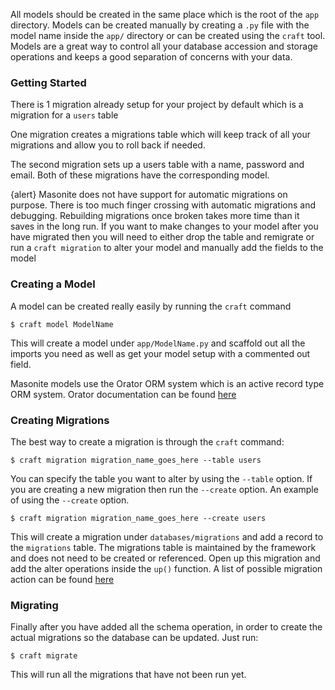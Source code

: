 All models should be created in the same place which is the root of the `app` directory. Models can be created manually by creating a `.py` file with the model name inside the `app/` directory or can be created using the `craft` tool. Models are a great way to control all your database accession and storage operations and keeps a good separation of concerns with your data.

### Getting Started

There is 1 migration already setup for your project by default which is a migration for a `users` table

One migration creates a migrations table which will keep track of all your migrations and allow you to roll back if needed. 

The second migration sets up a users table with a name, password and email. Both of these migrations have the corresponding model.

{alert} Masonite does not have support for automatic migrations on purpose. There is too much finger crossing with automatic migrations and debugging. Rebuilding migrations once broken takes more time than it saves in the long run. If you want to make changes to your model after you have migrated then you will need to either drop the table and remigrate or run a `craft migration` to alter your model and manually add the fields to the model

### Creating a Model

A model can be created really easily by running the `craft` command

    $ craft model ModelName

This will create a model under `app/ModelName.py` and scaffold out all the imports you need as well as get your model setup with a commented out field.

Masonite models use the Orator ORM system which is an active record type ORM system. Orator documentation can be found [here](https://orator-orm.com/)

### Creating Migrations

The best way to create a migration is through the `craft` command:

    $ craft migration migration_name_goes_here --table users

You can specify the table you want to alter by using the `--table` option. If you are creating a new migration then run the `--create` option. An example of using the `--create` option.

    $ craft migration migration_name_goes_here --create users

This will create a migration under `databases/migrations` and add a record to the `migrations` table. The migrations table is maintained by the framework and does not need to be created or referenced. Open up this migration and add the alter operations inside the `up()` function. A list of possible migration action can be found [here](https://orator-orm.com/docs/0.9/schema_builder.html#adding-columns)

### Migrating

Finally after you have added all the schema operation, in order to create the actual migrations so the database can be updated. Just run:

    $ craft migrate

This will run all the migrations that have not been run yet.

